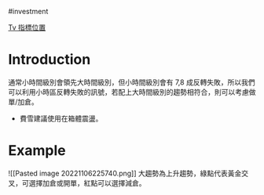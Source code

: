 #investment 

[Tv 指標位置](https://www.tradingview.com/script/YnP5qQbS-MMS-%E8%B2%BB%E9%9B%AA%E6%8C%87%E6%A8%99-Fisher-Transform/)

# Introduction
通常小時間級別會領先大時間級別，但小時間級別會有 7,8 成反轉失敗，所以我們可以利用小時區反轉失敗的訊號，若配上大時間級別的趨勢相符合，則可以考慮做單/加倉。

- 費雪建議使用在箱體震盪。

# Example
![[Pasted image 20221106225740.png]]
	大趨勢為上升趨勢，綠點代表黃金交叉，可選擇加倉或開單，紅點可以選擇減倉。